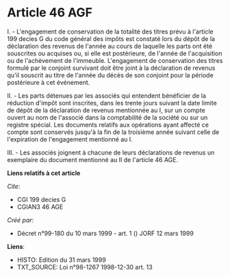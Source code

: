 # Article 46 AGF

I. - L'engagement de conservation de la totalité des titres prévu à l'article 199 decies G du code général des impôts est
constaté lors du dépôt de la déclaration des revenus de l'année au cours de laquelle les parts ont été souscrites ou acquises
ou, si elle est postérieure, de l'année de l'acquisition ou de l'achèvement de l'immeuble. L'engagement de conservation des
titres formulé par le conjoint survivant doit être joint à la déclaration de revenus qu'il souscrit au titre de l'année du
décès de son conjoint pour la période postérieure à cet événement.

II. - Les parts détenues par les associés qui entendent bénéficier de la réduction d'impôt sont inscrites, dans les trente
jours suivant la date limite de dépôt de la déclaration de revenus mentionnée au I, sur un compte ouvert au nom de l'associé
dans la comptabilité de la société ou sur un registre spécial. Les documents relatifs aux opérations ayant affecté ce compte
sont conservés jusqu'à la fin de la troisième année suivant celle de l'expiration de l'engagement mentionné au I.

III. - Les associés joignent à chacune de leurs déclarations de revenus un exemplaire du document mentionné au II de
l'article 46 AGE.

**Liens relatifs à cet article**

_Cite_:

  - CGI 199 decies G
  - CGIAN3 46 AGE

_Créé par_:

  - Décret n°99-180 du 10 mars 1999 - art. 1 () JORF 12 mars 1999

**Liens**:

  - HISTO: Edition du 31 mars 1999
  - TXT_SOURCE: Loi n°98-1267 1998-12-30 art. 13
